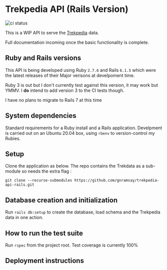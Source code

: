 # Trekpedia API (Rails Version)

![ci status](https://github.com/gnramsay/trekpedia-api-rails/actions/workflows/rubyonrails.yml/badge.svg)

This is a WIP API to serve the [Trekpedia][trekpedia] data.

Full documentation incoming once the basic functionality is complete.

## Ruby and Rails versions

This API is being developed using Ruby `2.7.6` and Rails `6.1.5` which were the
latest releases of their Major verisons at develpoment time.

Ruby 3 is out but I don't currently test against this version, it may work but
YMMV. I **do** intend to add version 3 to the CI tests though.

I have no plans to migrate to Rails 7 at this time

## System dependencies

Standard requirements for a Ruby install and a Rails application. Develpment is
carried out on an Ubuntu 20.04 box, using `rbenv` to version-control my Rubies.

## Setup

Clone the application as below. The repo contains the Trekdata as a sub-module
so needs the extra flag :

`git clone --recurse-submodules https://github.com/gnramsay/trekpedia-api-rails.git`

## Database creation and initialization

Run `rails db:setup` to create the database, load schema and the Trekpedia data in one action.

## How to run the test suite

Run `rspec` from the project root. Test coverage is currently 100%

## Deployment instructions

[trekpedia]: https://github.com/gnramsay/trekpedia
